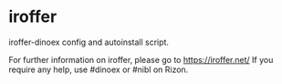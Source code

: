 # iroffer
iroffer-dinoex config and autoinstall script.

For further information on iroffer, please go to https://iroffer.net/
If you require any help, use #dinoex or #nibl on Rizon.
